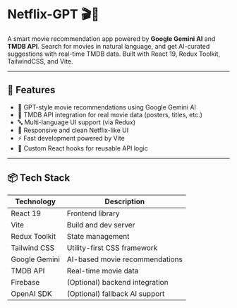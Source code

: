 # Netflix-GPT 🎬🤖

A smart movie recommendation app powered by **Google Gemini AI** and **TMDB API**. Search for movies in natural language, and get AI-curated suggestions with real-time TMDB data. Built with React 19, Redux Toolkit, TailwindCSS, and Vite.

---

## 🚀 Features

- 🧠 GPT-style movie recommendations using Google Gemini AI
- 🎥 TMDB API integration for real movie data (posters, titles, etc.)
- 🔤 Multi-language UI support (via Redux)
- 📱 Responsive and clean Netflix-like UI
- ⚡ Fast development powered by Vite
- 🔁 Custom React hooks for reusable API logic

---

## 📦 Tech Stack

| Technology     | Description                    |
|----------------|--------------------------------|
| React 19       | Frontend library               |
| Vite           | Build and dev server           |
| Redux Toolkit  | State management               |
| Tailwind CSS   | Utility-first CSS framework    |
| Google Gemini  | AI-based movie recommendations |
| TMDB API       | Real-time movie data           |
| Firebase       | (Optional) backend integration |
| OpenAI SDK     | (Optional) fallback AI support |
